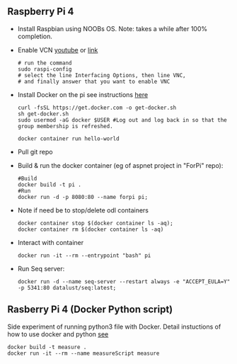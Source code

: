## Raspberry Pi 4

 - Install Raspbian using NOOBs OS. Note: takes a while after 100% completion.
 - Enable VCN [youtube](https://www.youtube.com/watch?v=YP3_gvHZhfw) or [link](https://howtoraspberrypi.com/raspberry-pi-vnc/)
   ```
   # run the command 
   sudo raspi-config
   # select the line Interfacing Options, then line VNC, 
   # and finally answer that you want to enable VNC
   ```
 - Install Docker on the pi see instructions [here](https://linuxize.com/post/how-to-install-and-use-docker-on-raspberry-pi/)
   ```
   curl -fsSL https://get.docker.com -o get-docker.sh
   sh get-docker.sh
   sudo usermod -aG docker $USER #Log out and log back in so that the group membership is refreshed.

   docker container run hello-world
   ```
 - Pull git repo 
 - Build & run the docker container (eg of aspnet project in "ForPi" repo): 
   ```
   #Build
   docker build -t pi .
   #Run
   docker run -d -p 8080:80 --name forpi pi;
   ```
- Note if need be to stop/delete odl containers
   ```
   docker container stop $(docker container ls -aq);
   docker container rm $(docker container ls -aq)
   ```
- Interact with container
  ```
  docker run -it --rm --entrypoint "bash" pi
  ```
   
- Run Seq server:
  ```
  docker run -d --name seq-server --restart always -e "ACCEPT_EULA=Y" -p 5341:80 datalust/seq:latest;
  ```

 


## Rasberry Pi 4 (Docker Python script)
Side experiment of running python3 file with Docker. Detail instuctions of how to use docker and python [see](https://hub.docker.com/_/python/)
```
docker build -t measure .
docker run -it --rm --name measureScript measure
```
